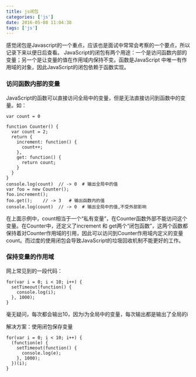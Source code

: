 ```yaml
---
title: js闭包
categories: ['js']
date: 2016-05-08 11:04:38
tags: ['js']
---
```

感觉闭包是Javascript的一个重点，应该也是面试中常常会考察的一个要点，所以记录下来以便日后查看。
JavaScript的闭包有两个用途：一个是访问函数内部的变量；另一个是让变量的值在作用域内保持不变。函数是JavaScript 中唯一有作用域的对象，因此JavaScript的闭包依赖于函数实现。

### 访问函数内部的变量
JavaScript的函数可以直接访问全局中的变量，但是无法直接访问到函数中的变量。如：
```
var count = 0

function Counter() {
  var count = 2;
  return {
    increment: function() {
      count++;
    },
    get: function() {
      return count;
    }
  }
}
console.log(count)  // -> 0  # 输出全局中的值
var foo = new Counter();
foo.increment();
foo.get();    // -> 3   # 输出函数内的值
console.log(count)  // -> 0  # 输出全局中的值,不受外部影响
```
在上面示例中，count相当于一个“私有变量”，在Counter函数外部不能访问这个变量。在Counter中，还定义了increment 和 get两个“闭包函数”，这两个函数都保持着对Counter作用域的引用，因此可以访问到Counter作用域内定义的变量count。而过度的使用闭包会导致JavaScript的垃圾回收机制不能更好的工作。

### 保持变量的作用域
网上常见到的一段代码：
```
for(var i = 0; i < 10; i++) {
  setTimeout(function() {
    console.log(i);  
  }, 1000);
}
```
毫无疑问，每次都会输出10，因为i为全局中的变量，每次输出都是输出了全局的i

解决方案：使用闭包保存变量
```
for(var i = 0; i < 10; i++) {
  (function(e) {
    setTimeout(function() {
      console.log(e);  
    }, 1000);
  })(i);
}

```
